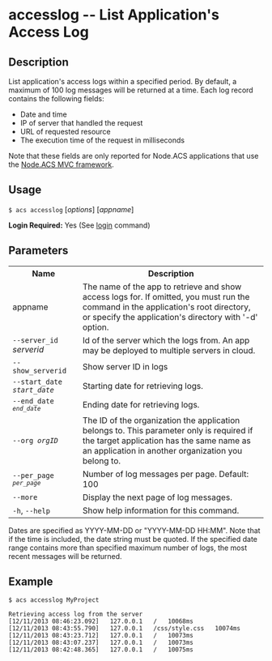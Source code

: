 
# accesslog -- List Application's Access Log

## Description

List application's access logs within a specified period. By default, a maximum
of 100 log messages will be returned at a time. Each log record contains the following fields:

* Date and time
* IP of server that handled the request
* URL of requested resource
* The execution time of the request in milliseconds

Note that these fields are only reported for Node.ACS applications that use the
 [Node.ACS MVC framework](http://docs.appcelerator.com/cloud/latest/#!/guide/node_mvc).

## Usage

`$ acs accesslog` [_options_] [_appname_]

**Login Required:** Yes (See [login](#!/guide/node_cli_login) command)

## Parameters

<table class="doc-table">
    <tbody>
        <tr>
            <th>Name</th>
            <th>Description</th>
        </tr>
        <tr>
            <td>appname</td>
            <td>The name of the app to retrieve and show access logs for. If omitted, you must run the command in the application's root directory, 
                 or specify the application's directory with '-d' option.</td>
        </tr>
        <tr>
            <td nowrap><code>--server_id</code> <em>serverid</em></td>
            <td>Id of the server which the logs from. An app may be deployed to multiple servers in cloud.</td>
        </tr>
        <tr>
            <td nowrap><code>--show_serverid</code></td>
            <td>Show server ID in logs</td>
        </tr>
        <tr>
            <td nowrap><code>--start_date <em>start_date</em></td>
            <td>Starting date for retrieving logs.</td>
        </tr>
        <tr>
            <td><code>--end_date<code> <em>end_date</em></td>
            <td>Ending date for retrieving logs.</td>
        </tr>
        <tr>
            <td><code>--org <em>orgID</em></code></td>
            <td>The ID of the organization the application belongs to. This parameter only is required if the target application has the same name as an application in another organization you belong to.
             </td>
        </tr>
        <tr>
            <td><code>--per_page<code> <em>per_page</em></td>
            <td>Number of log messages per page. Default: 100</td>
        </tr>
        <tr>
            <td nowrap><code>--more</code></td>
            <td>Display the next page of log messages.</td>
        </tr>
        <tr>
            <td><code>-h</code>, <code>--help</code></td>
            <td>Show help information for this command.</td>
        </tr>
    </tbody>
</table>

Dates are specified as YYYY-MM-DD or "YYYY-MM-DD HH:MM". Note that if the time
is included, the date string must be quoted. If the specified date range
contains more than specified maximum number of logs, the most recent messages
will be returned.

## Example
    
    $ acs accesslog MyProject
    
    Retrieving access log from the server
    [12/11/2013 08:46:23.092]   127.0.0.1   /   10068ms
    [12/11/2013 08:43:55.790]   127.0.0.1   /css/style.css   10074ms
    [12/11/2013 08:43:23.712]   127.0.0.1   /   10073ms
    [12/11/2013 08:43:07.237]   127.0.0.1   /   10073ms
    [12/11/2013 08:42:48.365]   127.0.0.1   /   10075ms


